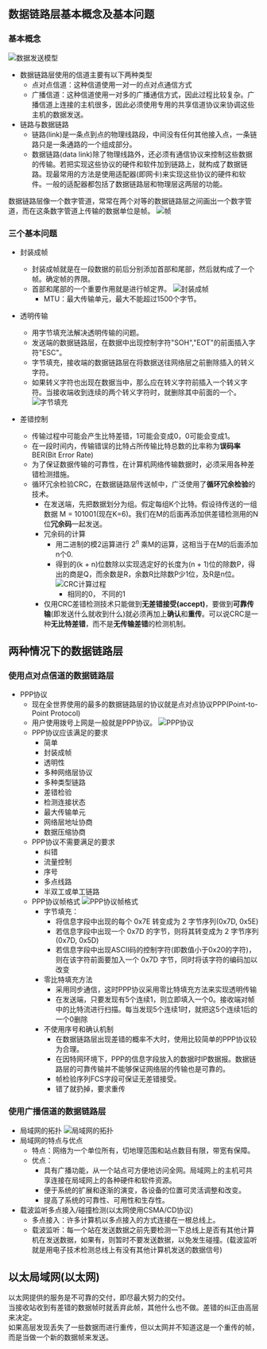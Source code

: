 <!--
 * @Description: 
 * @version: 
 * @Author: Yuanshuo_Mac
 * @Date: 2020-03-10 15:30:45
 * @LastEditors: Yuanshuo_Mac
 * @LastEditTime: 2020-03-14 21:55:20
 -->
## 数据链路层基本概念及基本问题
### 基本概念
![数据发送模型](./pics/数据发送模型.PNG)
- 数据链路层使用的信道主要有以下两种类型
    - 点对点信道：这种信道使用一对一的点对点通信方式
    - 广播信道：这种信道使用一对多的广播通信方式，因此过程比较复杂。广播信道上连接的主机很多，因此必须使用专用的共享信道协议来协调这些主机的数据发送。
- 链路与数据链路
    - 链路(link)是一条点到点的物理线路段，中间没有任何其他接入点，一条链路只是一条通路的一个组成部分。
    - 数据链路(data link)除了物理线路外，还必须有通信协议来控制这些数据的传输。若把实现这些协议的硬件和软件加到链路上，就构成了数据链路。现最常用的方法是使用适配器(即网卡)来实现这些协议的硬件和软件。一般的适配器都包括了数据链路层和物理层这两层的功能。  

数据链路层像一个数字管道，常常在两个对等的数据链路层之间画出一个数字管道，而在这条数字管道上传输的数据单位是帧。
    ![帧](./pics/帧.jpeg)
### 三个基本问题
- 封装成帧
    - 封装成帧就是在一段数据的前后分别添加首部和尾部，然后就构成了一个帧。确定帧的界限。
    - 首部和尾部的一个重要作用就是进行帧定界。
![封装成帧](./pics/封装成帧.jpeg)
        - MTU：最大传输单元，最大不能超过1500个字节。

- 透明传输
    - 用字节填充法解决透明传输的问题。
    - 发送端的数据链路层，在数据中出现控制字符"SOH","EOT"的前面插入字符"ESC"。
    - 字节填充，接收端的数据链路层在将数据送往网络层之前删除插入的转义字符。
    - 如果转义字符也出现在数据当中，那么应在转义字符前插入一个转义字符。当接收端收到连续的两个转义字符时，就删除其中前面的一个。
    ![字节填充](./pics/字节填充.jpeg)
- 差错控制
    - 传输过程中可能会产生比特差错，1可能会变成0，0可能会变成1。
    - 在一段时间内，传输错误的比特占所传输比特总数的比率称为**误码率**BER(Bit Error Rate)
    - 为了保证数据传输的可靠性，在计算机网络传输数据时，必须采用各种差错检测措施。
    - 循环冗余检验CRC，在数据链路层传送帧中，广泛使用了**循环冗余检验**的技术。
        - 在发送端，先把数据划分为组。假定每组K个比特。假设待传送的一组数据 M = 101001(现在K=6)。我们在M的后面再添加供差错检测用的N位**冗余码**一起发送。
        - 冗余码的计算
            - 用二进制的模2运算进行 $2^n$ 乘M的运算，这相当于在M的后面添加n个0.
            - 得到的(k + n)位数除以实现选定好的长度为(n + 1)位的除数P，得出的商是Q，而余数是R，余数R比除数P少1位，及R是n位。 
            ![CRC计算过程](./pics/CRC计算过程.jpeg)
                -   相同的0， 不同的1
        - 仅用CRC差错检测技术只能做到**无差错接受(accept)**，要做到**可靠传输**(即发送什么就收到什么)就必须再加上**确认**和**重传**。可以说CRC是一种**无比特差错**，而不是**无传输差错**的检测机制。


## 两种情况下的数据链路层
### 使用点对点信道的数据链路层
- PPP协议
    - 现在全世界使用的最多的数据链路层的协议就是点对点协议PPP(Point-to-Point Protocol)
    - 用户使用拨号上网是一般就是PPP协议。
![PPP协议](./pics/PPP协议使用场合.jpeg)
    - PPP协议应该满足的要求
        - 简单
        - 封装成帧
        - 透明性
        - 多种网络层协议
        - 多种类型链路
        - 差错检验
        - 检测连接状态
        - 最大传输单元
        - 网络层地址协商
        - 数据压缩协商
    - PPP协议不需要满足的要求
        - 纠错
        - 流量控制
        - 序号
        - 多点线路
        - 半双工或单工链路
    - PPP协议帧格式
        ![PPP协议帧格式](./pics/PPP协议帧格式.jpeg)
        - 字节填充：
            - 将信息字段中出现的每个 0x7E 转变成为 2 字节序列(0x7D, 0x5E)
            - 若信息字段中出现一个 0x7D 的字节，则将其转变成为 2 字节序列(0x7D, 0x5D)
            - 若信息字段中出现ASCII码的控制字符(即数值小于0x20的字符)，则在该字符前面要加入一个 0x7D 字节，同时将该字符的编码加以改变
        - 零比特填充方法
            - 采用同步通信，这时PPP协议采用零比特填充方法来实现透明传输
            - 在发送端，只要发现有5个连续1，则立即填入一个0。接收端对帧中的比特流进行扫描。每当发现5个连续1时，就把这5个连续1后的一个0删除
        - 不使用序号和确认机制
            - 在数据链路层出现差错的概率不大时，使用比较简单的PPP协议较为合理。
            - 在因特网环境下，PPP的信息字段放入的数据时IP数据报。数据链路层的可靠传输并不能够保证网络层的传输也是可靠的。
            - 帧检验序列FCS字段可保证无差错接受。
            - 错了就扔掉，要求重传
### 使用广播信道的数据链路层
- 局域网的拓扑
![局域网的拓扑](./pics/局域网的拓扑.jpeg)
- 局域网的特点与优点
    - 特点：网络为一个单位所有，切地理范围和站点数目有限，带宽有保障。
    - 优点：
        - 具有广播功能，从一个站点可方便地访问全网。局域网上的主机可共享连接在局域网上的各种硬件和软件资源。
        - 便于系统的扩展和逐渐的演变，各设备的位置可灵活调整和改变。
        - 提高了系统的可靠性、可用性和生存性。
- 载波监听多点接入/碰撞检测(以太网使用CSMA/CD协议)
    - 多点接入：许多计算机以多点接入的方式连接在一根总线上。
    - 载波监听：每一个站在发送数据之前先要检测一下总线上是否有其他计算机在发送数据，如果有，则暂时不要发送数据，以免发生碰撞。(载波监听就是用电子技术检测总线上有没有其他计算机发送的数据信号)

## 以太局域网(以太网)
以太网提供的服务是不可靠的交付，即尽最大努力的交付。    
当接收站收到有差错的数据帧时就丢弃此帧，其他什么也不做。差错的纠正由高层来决定。    
如果高层发现丢失了一些数据而进行重传，但以太网并不知道这是一个重传的帧，而是当做一个新的数据帧来发送。 